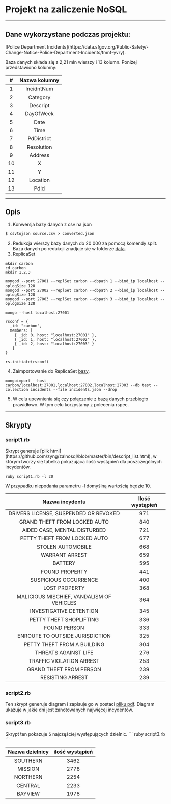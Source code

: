<h1>Projekt na zaliczenie NoSQL</h1>
<hr>
<h2>Dane wykorzystane podczas projektu:</h2>
[Police Department Incidents](https://data.sfgov.org/Public-Safety/-Change-Notice-Police-Department-Incidents/tmnf-yvry).

Baza danych składa się z 2,21 mln wierszy i 13 kolumn. Poniżej przedstawiono kolumny:

|  # | Nazwa kolumny |
|:--:|:-------------:|
|  1 |   IncidntNum  |
|  2 |    Category   |
|  3 |    Descript   |
|  4 |   DayOfWeek   |
|  5 |      Date     |
|  6 |      Time     |
|  7 |   PdDistrict  |
|  8 |   Resolution  |
|  9 |    Address    |
| 10 |       X       |
| 11 |       Y       |
| 12 |    Location   |
| 13 |      PdId     |

<hr>

<h2>Opis</h2>

1. Konwersja bazy danych z csv na json
```
$ csvtojson source.csv > converted.json
```
2. Redukcja wierszy bazy danych do 20 000 za pomocą komendy split. Baza danych po redukcji znadjuje się w folderze [data](https://github.com/zyng/zalnosql/tree/master/data).
3. ReplicaSet
```
mkdir carbon
cd carbon
mkdir 1,2,3

mongod --port 27001 --replSet carbon --dbpath 1 --bind_ip localhost --oplogSize 128 
mongod --port 27002 --replSet carbon --dbpath 2 --bind_ip localhost --oplogSize 128
mongod --port 27003 --replSet carbon --dbpath 3 --bind_ip localhost --oplogSize 128

mongo --host localhost:27001

rsconf = {
  _id: "carbon",
  members: [
    { _id: 0, host: "localhost:27001" },
    { _id: 1, host: "localhost:27002" },
    { _id: 2, host: "localhost:27003" }
   ]
}

rs.initiate(rsconf)
```
4. Zaimportowanie do ReplicaSet [bazy](https://github.com/zyng/zalnosql/tree/master/data).
```
mongoimport --host carbon/localhost:27001,localhost:27002,localhost:27003 --db test --collection incidents --file incidents.json --drop
```
5. W celu upewnienia się czy połączenie z bazą danych przebiegło prawidłowo. W tym celu korzystamy z polecenia rspec.

<hr>
<h2>Skrypty</h2>

<h3>script1.rb</h3>
Skrypt generuje [plik html](https://github.com/zyng/zalnosql/blob/master/bin/descript_list.html), w którym tworzy się tabelka pokazująca ilość wystąpień dla poszczególnych incydentów.

```
ruby script1.rb -l 20
```
W przypadku niepodania parametru -l domyślną wartością będzie 10.

|              Nazwa incydentu              | Ilość wystąpień |
|:-----------------------------------------:|:---------------:|
| DRIVERS LICENSE, SUSPENDED OR REVOKED     |       971       |
| GRAND THEFT FROM LOCKED AUTO              |       840       |
| AIDED CASE, MENTAL DISTURBED              |       721       |
| PETTY THEFT FROM LOCKED AUTO              |       677       |
| STOLEN AUTOMOBILE                         |       668       |
| WARRANT ARREST                            |       659       |
| BATTERY                                   |       595       |
| FOUND PROPERTY                            |       441       |
| SUSPICIOUS OCCURRENCE                     |       400       |
| LOST PROPERTY                             |       368       |
| MALICIOUS MISCHIEF, VANDALISM OF VEHICLES |       364       |
| INVESTIGATIVE DETENTION                   |       345       |
| PETTY THEFT SHOPLIFTING                   |       336       |
| FOUND PERSON                              |       333       |
| ENROUTE TO OUTSIDE JURISDICTION           |       325       |
| PETTY THEFT FROM A BUILDING               |       304       |
| THREATS AGAINST LIFE                      |       276       |
| TRAFFIC VIOLATION ARREST                  |       253       |
| GRAND THEFT FROM PERSON                   |       239       |
| RESISTING ARREST                          |       239       |

<h3>script2.rb</h3>

Ten skrypt generuje diagram i zapisuje go w postaci [pliku pdf](https://github.com/zyng/zalnosql/blob/master/bin/day.pdf). Diagram ukazuje w jakie dni jest zanotowanych najwięcej incydentów.

<h3>script3.rb</h3>
Skrypt ten pokazuje 5 najczęściej występujących dzielnic.
```
ruby script3.rb
```


| Nazwa dzielnicy | ilość wystąpień |
|:---------------:|:---------------:|
| SOUTHERN        |       3462      |
| MISSION         |       2778      |
| NORTHERN        |       2254      |
| CENTRAL         |       2233      |
| BAYVIEW         |       1978      |




